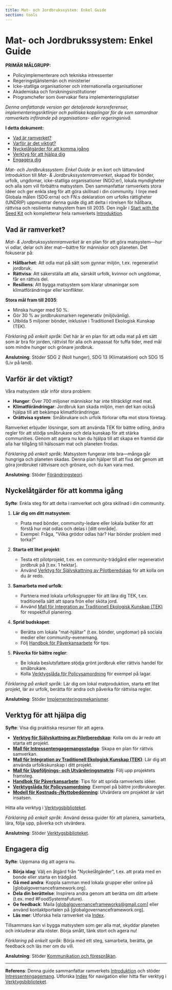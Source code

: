 ```yaml
---
title: Mat- och Jordbrukssystem: Enkel Guide 
section: tools  
---
```


# Mat- och Jordbrukssystem: Enkel Guide

**PRIMÄR MÅLGRUPP:**
- Policyimplementerare och tekniska intressenter
- Regeringstjänstemän och ministerier
- Icke-statliga organisationer och internationella organisationer
- Akademiska och forskningsinstitutioner
- Programchefer som övervakar flera implementeringsplatser

*Denna omfattande version ger detaljerade korsreferenser, implementeringsriktlinjer och politiska kopplingar för de som samordnar ramverkets införande på organisations- eller regeringsnivå.*

**I detta dokument:**  
- [Vad är ramverket?](#vad-är-ramverket)  
- [Varför är det viktigt?](#varför-är-det-viktigt)  
- [Nyckelåtgärder för att komma igång](#nyckelåtgärder-för-att-komma-igång)  
- [Verktyg för att hjälpa dig](#verktyg-för-att-hjälpa-dig)  
- [Engagera dig](#engagera-dig)  

*Mat- och Jordbrukssystem: Enkel Guide* är en kort och lättanvänd introduktion till *Mat- & Jordbrukssystemramverket*, skapad för bönder, urfolk, ungdomar, icke-statliga organisationer (NGO:er), lokala myndigheter och alla som vill förbättra matsystem. Den sammanfattar ramverkets stora idéer och ger enkla steg för att göra skillnad i din community. I linje med Globala målen (SDG:erna) och FN:s deklaration om urfolks rättigheter (UNDRIP) uppmuntrar denna guide dig att delta i rörelsen för hållbara, rättvisa och resilienta matsystem fram till 2035. Den ingår i [Start with the Seed Kit](/frameworks/tools/food-systems/seed-kit-en.zip) och kompletterar hela ramverkets [Introduktion](/frameworks/docs/implementation/food-systems#01-introduction).  

## Vad är ramverket?  
*Mat- & Jordbrukssystemramverket* är en plan för att göra matsystem—hur vi odlar, delar och äter mat—bättre för människor och planeten. Det fokuserar på:  
- **Hållbarhet**: Att odla mat på sätt som gynnar miljön, t.ex. regenerativt jordbruk.  
- **Rättvisa**: Att säkerställa att alla, särskilt urfolk, kvinnor och ungdomar, får en rättvis del.  
- **Resiliens**: Att bygga matsystem som klarar utmaningar som klimatförändringar eller konflikter.  

**Stora mål fram till 2035**:  
- Minska hunger med 50 %.  
- Gör 30 % av jordbruksmarken regenerativ (miljövänlig).  
- Utbilda 5 miljoner bönder, inklusive i Traditionell Ekologisk Kunskap (TEK).  

*Förklaring på enkelt språk*: Det här är en plan för att odla mat på ett sätt som är bra för jorden, rättvist för alla och anpassat för tuffa tider, med mål som mindre hunger och grönare jordbruk.  

**Anslutning**: Stöder SDG 2 (Noll hunger), SDG 13 (Klimataktion) och SDG 15 (Liv på land).  

## Varför är det viktigt?  
Våra matsystem står inför stora problem:  
- **Hunger**: Över 700 miljoner människor har inte tillräckligt med mat.  
- **Klimatförändringar**: Jordbruk kan skada miljön, men det kan också hjälpa till att bekämpa klimatförändringar.  
- **Orättvisa system**: Småbrukare och urfolk förlorar ofta mot stora företag.  

Ramverket erbjuder lösningar, som att använda TEK för bättre odling, ändra regler för att stödja småbrukare och dela kunskap för att stärka communities. Genom att agera nu kan du hjälpa till att skapa en framtid där alla har tillgång till hälsosam mat och planeten frodas.  

*Förklaring på enkelt språk*: Matsystem fungerar inte bra—många går hungriga och planeten skadas. Denna plan hjälper till att fixa det genom att göra jordbruket rättvisare och grönare, och du kan vara med.  

**Anslutning**: Stöder [Förändringsteori](/frameworks/docs/implementation/food-systems#04-theory-of-change).  

## Nyckelåtgärder för att komma igång  
**Syfte**: Enkla steg för att delta i ramverket och göra skillnad i din community.  

1. **Lär dig om ditt matsystem**:  
   - Prata med bönder, community-ledare eller lokala butiker för att förstå hur mat odlas och delas i [ditt område].  
   - Exempel: Fråga, "Vilka grödor odlas här? Har bönder problem med torka?"  

2. **Starta ett litet projekt**:  
   - Testa ett pilotprojekt, t.ex. en community-trädgård eller regenerativt jordbruk på [t.ex. 1 hektar].  
   - Använd [Verktyg för Självskattning av Pilotberedskap](/frameworks/tools/food-systems/pilot-readiness-self-assessment-tool-sv.md) för att kolla om du är redo.  

3. **Samarbeta med urfolk**:  
   - Partnera med lokala urfolksgrupper för att lära dig TEK, t.ex. traditionella sätt att spara frön eller sköta jord.  
   - Använd [Mall för Integration av Traditionell Ekologisk Kunskap (TEK)](/frameworks/tools/food-systems/tek-integration-template-sv.md) för respektfull planering.  

4. **Sprid budskapet**:  
   - Berätta om lokala "mat-hjältar" (t.ex. bönder, ungdomar) på sociala medier eller community-evenemang.  
   - Följ [Handbok för Påverkansarbete](/frameworks/tools/food-systems/advocacy-playbook-sv.md) för tips.  

5. **Påverka för bättre regler**:  
   - Be lokala beslutsfattare stödja grönt jordbruk eller rättvis handel för småbrukare.  
   - Kolla [Verktygslåda för Policysamordning](/frameworks/tools/food-systems/policy-harmonization-toolkit-sv.md) för exempel på lagar.  

*Förklaring på enkelt språk*: Lär dig om lokal matproduktion, starta ett litet projekt, lär av urfolk, berätta för andra och påverka för rättvisa regler.  

**Anslutning**: Stöder [Implementeringsmekanismer](/frameworks/docs/implementation/food-systems#08-implementation-mechanisms).  

## Verktyg för att hjälpa dig  
**Syfte**: Visa dig praktiska resurser för att agera.  

- **[Verktyg för Självskattning av Pilotberedskap](/frameworks/tools/food-systems/pilot-readiness-self-assessment-tool-sv.md)**: Kolla om du är redo att starta ett projekt.  
- **[Mall för Intressentengagemangsstadga](/frameworks/tools/food-systems/stakeholder-engagement-charter-sv.md)**: Skapa en plan för rättvis samverkan.  
- **[Mall för Integration av Traditionell Ekologisk Kunskap (TEK)](/frameworks/tools/food-systems/tek-integration-template-sv.md)**: Lär dig att använda urfolkskunskap i ditt projekt.  
- **[Mall för Uppföljnings- och Utvärderingsmatris](/frameworks/tools/food-systems/monitoring-evaluation-rubric-sv.md)**: Följ upp projektets framsteg.  
- **[Handbok för Påverkansarbete](/frameworks/tools/food-systems/advocacy-playbook-sv.md)**: Tips för att sprida ramverkets idéer.  
- **[Verktygslåda för Policysamordning](/frameworks/tools/food-systems/policy-harmonization-toolkit-sv.md)**: Exempel på bättre jordbruksregler.  
- **[Modell för Kostnads-/Nyttobedömning](/frameworks/tools/food-systems/cost-benefit-analysis-model-sv.md)**: Utvärdera om projektet är värt insatsen.  

Hitta alla verktyg i [Verktygsbiblioteket](/frameworks/tools/food-systems).  

*Förklaring på enkelt språk*: Använd dessa guider för att planera, samarbeta, lära, följa upp, påverka och utvärdera.  

**Anslutning**: Stöder [Verktygsbiblioteket](/frameworks/tools/food-systems).  

## Engagera dig  
**Syfte**: Uppmana dig att agera nu.  

- **Börja idag**: Välj en åtgärd från "Nyckelåtgärder", t.ex. att prata med en bonde eller starta en trädgård.  
- **Gå med andra**: Koppla samman med lokala grupper eller online på [globalgovernanceframework.org].  
- **Dela din berättelse**: Inspirera andra genom att berätta om ditt arbete (t.ex. med #FoodSystemsFuture).  
- **Ge feedback**: Maila [globalgovernanceframeworks@gmail.com] eller använd kontaktportalen på [globalgovernanceframework.org].  
- **Läs mer**: Utforska hela ramverket via [Index](/frameworks/docs/implementation/food-systems).  

Tillsammans kan vi bygga matsystem som ger alla mat, skyddar planeten och inkluderar alla röster. Börja smått, tänk stort och agera nu!  

*Förklaring på enkelt språk*: Börja med ett steg, samarbeta, berätta, ge feedback och läs mer om du vill.  

**Anslutning**: Stöder [Kommunikation och förespråkan](/frameworks/docs/implementation/food-systems#13-communication-advocacy).  

---  

**Referens**: Denna guide sammanfattar ramverkets [Introduktion](/frameworks/docs/implementation/food-systems#01-introduction) och stöder [Intressentengagemang](/frameworks/docs/implementation/food-systems#05-stakeholder-engagement). Utforska [Index](/frameworks/docs/implementation/food-systems) för navigation eller hitta fler verktyg i [Verktygsbiblioteket](/frameworks/tools/food-systems).  

